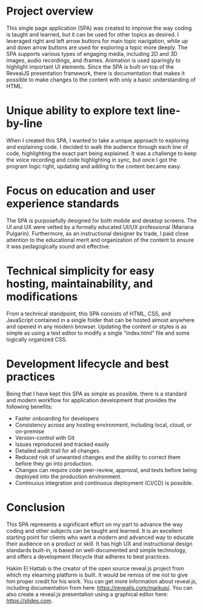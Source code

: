 # Project overview
This single page application (SPA) was created to improve the way coding is taught and learned, but it can be used for other topics as desired. I leveraged right and left arrow buttons for main topic navigation, while up and down arrow buttons are used for exploring a topic more deeply. The SPA supports various types of engaging media, including 2D and 3D images, audio recordings, and iframes. Animation is used sparingly to highlight important UI elements. Since the SPA is built on top of the RevealJS presentation framework, there is documentation that makes it possible to make changes to the content with only a basic understanding of HTML.

# Unique ability to explore text line-by-line
When I created this SPA, I wanted to take a unique approach to exploring and explaining code. I decided to walk the audience through each line of code, highlighting the exact part being explained. It was a challenge to keep the voice recording and code highlighting in sync, but once I got the program logic right, updating and adding to the content became easy.

# Focus on education and user experience standards
The SPA is purposefully designed for both mobile and desktop screens. The UI and UX were vetted by a formally educated UI/UX professional (Mariana Pulgarin). Furthermore, as an instructional designer by trade, I paid close attention to the educational merit and organization of the content to ensure it was pedagogically sound and effective.

# Technical simplicity for easy hosting, maintainability, and modifications
From a technical standpoint, this SPA consists of HTML, CSS, and JavaScript contained in a single folder that can be hosted almost anywhere and opened in any modern browser. Updating the content or styles is as simple as using a text editor to modify a single “index.html” file and some logically organized CSS.

# Development lifecycle and best practices
Being that I have kept this SPA as simple as possible, there is a standard and modern workflow for application development that provides the following benefits:
- Faster onboarding for developers
- Consistency across any hosting environment, including local, cloud, or on-premise
- Version-control with Git
- Issues reproduced and tracked easily
- Detailed audit trail for all changes.
- Reduced risk of unwanted changes and the ability to correct them before they go into production.
- Changes can require code peer-review, approval, and tests before being deployed into the production environment.
- Continuous integration and continuous deployment (CI/CD) is possible.

# Conclusion
This SPA represents a significant effort on my part to advance the way coding and other subjects can be taught and learned. It is an excellent starting point for clients who want a modern and advanced way to educate their audience on a product or skill. It has high UX and instructional design standards built-in, is based on well-documented and simple technology, and offers a development lifecycle that adheres to best practices.

Hakim El Hattab is the creator of the open source reveal.js project from which my elearning platform is built. It would be remiss of me not to give him proper credit for his work. You can get more information about reveal.js, including documentation from here: <https://revealjs.com/markup/>. You can also create a reveal.js presentation using a graphical editor here: <https://slides.com>.
